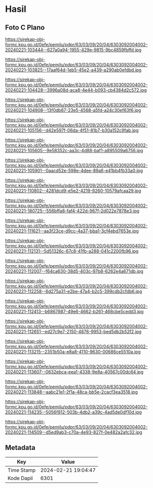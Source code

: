 # Hasil

## Foto C Plano

https://sirekap-obj-formc.kpu.go.id/0efe/pemilu/pdpr/63/03/09/20/04/6303092004002-20240221-103444--627a0a94-1955-429e-9815-9bc4859fbffd.jpg

https://sirekap-obj-formc.kpu.go.id/0efe/pemilu/pdpr/63/03/09/20/04/6303092004002-20240221-103825--17aaf64d-1eb5-45e2-a439-a290ab0efdbd.jpg

https://sirekap-obj-formc.kpu.go.id/0efe/pemilu/pdpr/63/03/09/20/04/6303092004002-20240221-104428--3996a08d-aca8-4e44-b093-cb4384d2c572.jpg

https://sirekap-obj-formc.kpu.go.id/0efe/pemilu/pdpr/63/03/09/20/04/6303092004002-20240221-104908--13f0db67-23e5-4568-a5fd-a24c30ef63f6.jpg

https://sirekap-obj-formc.kpu.go.id/0efe/pemilu/pdpr/63/03/09/20/04/6303092004002-20240221-105156--d42e597f-06da-4f51-81b7-b30a152c9fab.jpg

https://sirekap-obj-formc.kpu.go.id/0efe/pemilu/pdpr/63/03/09/20/04/6303092004002-20240221-105605--9e58352c-aa3c-4d88-baf1-a895509a6756.jpg

https://sirekap-obj-formc.kpu.go.id/0efe/pemilu/pdpr/63/03/09/20/04/6303092004002-20240221-105901--0aacd52e-598e-4dee-89a6-e41bb4fb33a0.jpg

https://sirekap-obj-formc.kpu.go.id/0efe/pemilu/pdpr/63/03/09/20/04/6303092004002-20240221-110802--4281dcd9-e5e2-4219-9260-10579afcaa29.jpg

https://sirekap-obj-formc.kpu.go.id/0efe/pemilu/pdpr/63/03/09/20/04/6303092004002-20240221-180725--556bffa8-faf4-422d-967f-2d022e7878e3.jpg

https://sirekap-obj-formc.kpu.go.id/0efe/pemilu/pdpr/63/03/09/20/04/6303092004002-20240221-111621--aa3f23ce-d9cc-4a37-bba1-3cf4ebd7653e.jpg

https://sirekap-obj-formc.kpu.go.id/0efe/pemilu/pdpr/63/03/09/20/04/6303092004002-20240221-112131--5d51326c-67c8-41fb-a288-041c2200fb96.jpg

https://sirekap-obj-formc.kpu.go.id/0efe/pemilu/pdpr/63/03/09/20/04/6303092004002-20240221-112007--f64ca630-38d5-403c-97b8-6262e4a671db.jpg

https://sirekap-obj-formc.kpu.go.id/0efe/pemilu/pdpr/63/03/09/20/04/6303092004002-20240221-112258--6d275a31-e2be-47a4-b2c5-399cdb2cfdb6.jpg

https://sirekap-obj-formc.kpu.go.id/0efe/pemilu/pdpr/63/03/09/20/04/6303092004002-20240221-112413--b6867887-49e6-4662-b261-468cbe5cedd3.jpg

https://sirekap-obj-formc.kpu.go.id/0efe/pemilu/pdpr/63/03/09/20/04/6303092004002-20240221-112651--ed27c9e7-2150-4876-9953-bed5db2b52f2.jpg

https://sirekap-obj-formc.kpu.go.id/0efe/pemilu/pdpr/63/03/09/20/04/6303092004002-20240221-113215--2351b50a-e8a8-4110-9630-00686ce5510a.jpg

https://sirekap-obj-formc.kpu.go.id/0efe/pemilu/pdpr/63/03/09/20/04/6303092004002-20240221-113607--0632ebca-eea1-4338-9e8a-40567c00dc64.jpg

https://sirekap-obj-formc.kpu.go.id/0efe/pemilu/pdpr/63/03/09/20/04/6303092004002-20240221-113848--aabc21e1-2f1a-48ca-bb5e-2cacf3ea3518.jpg

https://sirekap-obj-formc.kpu.go.id/0efe/pemilu/pdpr/63/03/09/20/04/6303092004002-20240221-114235--5056f812-503b-4db2-a39c-4ad5de0df10d.jpg

https://sirekap-obj-formc.kpu.go.id/0efe/pemilu/pdpr/63/03/09/20/04/6303092004002-20240221-114509--d5ed9ab3-c70a-4e93-827f-0e482a2afc32.jpg


## Metadata

| Key        | Value               |
| ---------- | ------------------- |
| Time Stamp | 2024-02-21 19:04:47 |
| Kode Dapil | 6301                |



